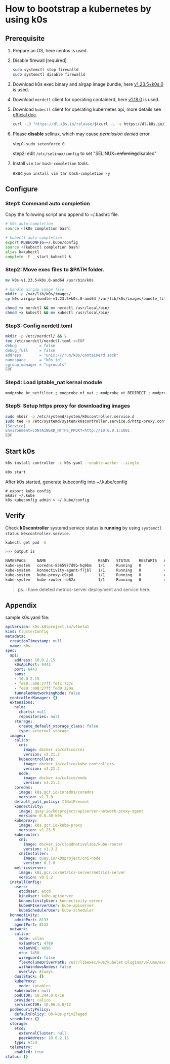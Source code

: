 # How to bootstrap a kubernetes by using k0s

## Prerequisite

1. Prepare an OS, here centos is used.
2. Disable firewall [required]

   ```sh
   sudo systemctl stop firewalld
   sudo systemctl disable firewalld
   ```

3. Download k0s exec binary and airgap image bundle, here [v1.23.5+k0s.0](https://github.com/k0sproject/k0s/releases/tag/v1.23.5%2Bk0s.0) is used.
4. Download `nerdctl` client for operating containerd, here [v1.18.0](https://github.com/containerd/nerdctl/releases/tag/v0.18.0) is used.
5. Download `kubectl` client for operating kubernetes api, more details see [official doc](https://kubernetes.io/docs/tasks/tools/install-kubectl-linux/).

   ```bash
   curl -LO "https://dl.k8s.io/release/$(curl -L -s https://dl.k8s.io/release/stable.txt)/bin/linux/amd64/kubectl"
   ```
6. Please **disable** selinux, which may cause *permission denied* error.

   step1: `sudo setenforce 0`

   step2: edit `/etc/selinux/config` to set "SELINUX=~~enforcing~~disabled"

7. Install `vim` `tar` `bash-completion` tools.

   exec `yum install vim tar bash-completion -y`


## Configure

### Step1: Command auto completion

   Copy the following script and append to ~/.bashrc file.
   ```bash
   # k0s auto-completion
   source <(k0s completion bash)

   # kubectl auto-completion
   export KUBECONFIG=~/.kube/config
   source <(kubectl completion bash)
   alias k=kubectl
   complete -F __start_kubectl k
   ```

### Step2: Move exec files to $PATH folder.

   ```bash
   mv k0s-v1.23.5+k0s.0-amd64 /usr/bin/k0s

   # handle airgap image file
   mkdir -p /var/lib/k0s/images/
   cp k0s-airgap-bundle-v1.23.5+k0s.0-amd64 /var/lib/k0s/images/bundle_file

   chmod +x nerdctl && mv nerdctl /usr/local/bin/
   chmod +x kubectl && mv kubectl /usr/local/bin/
   ```

### Step3: Config nerdctl.toml

   ```bash
   mkdir -p /etc/nerdctl/ && \
   tee /etc/nerdctl/nerdctl.toml <<EOF
   debug          = false
   debug_full     = false
   address        = "unix:///run/k0s/containerd.sock"
   namespace      = "k8s.io"
   cgroup_manager = "cgroupfs"
   EOF
   ```

### Step4: Load iptable_nat kernal module

```bash
modprobe br_netfilter ; modprobe nf_nat ; modprobe xt_REDIRECT ; modprobe xt_owner; modprobe iptable_nat; modprobe iptable_mangle; modprobe iptable_filter
```

### Step5: Setup https proxy for downloading images

```bash
sudo mkdir -p /etc/systemd/system/k0scontroller.service.d
sudo tee -a /etc/systemd/system/k0scontroller.service.d/http-proxy.conf <<EOF
[Service]
Environment=CONTAINERD_HTTPS_PROXY=http://10.0.0.1:1081
EOF
```

## Start k0s

```bash
k0s install controller -c k0s.yaml --enable-worker --single

k0s start
```

After k0s started, generate kubeconfig into ~/.kube/config

```
# export kube config
mkdir ~/.kube
k0s kubeconfig admin > ~/.kube/config
```

## Verify

Check **k0scontroller** systemd service status is **running** by using `systemctl status k0scontroller.service`.

```bash
kubectl get pod -A

>>> output is

NAMESPACE     NAME                       READY   STATUS    RESTARTS   AGE
kube-system   coredns-8565977d9b-hq9bm   1/1     Running   0          45m
kube-system   konnectivity-agent-f7jbl   1/1     Running   0          45m
kube-system   kube-proxy-c9kp8           1/1     Running   0          45m
kube-system   kube-router-rb82x          1/1     Running   0          45m
```

> ps. I have deleted metrics-server deployment and service here.

## Appendix

sample k0s.yaml file:

```yaml
apiVersion: k0s.k0sproject.io/v1beta1
kind: ClusterConfig
metadata:
  creationTimestamp: null
  name: k0s
spec:
  api:
    address: 10.0.2.15
    k0sApiPort: 9443
    port: 6443
    sans:
    - 10.0.2.15
    - fe80::a00:27ff:fefc:727c
    - fe80::a00:27ff:fed9:229a
    tunneledNetworkingMode: false
  controllerManager: {}
  extensions:
    helm:
      charts: null
      repositories: null
    storage:
      create_default_storage_class: false
      type: external_storage
  images:
    calico:
      cni:
        image: docker.io/calico/cni
        version: v3.21.2
      kubecontrollers:
        image: docker.io/calico/kube-controllers
        version: v3.21.2
      node:
        image: docker.io/calico/node
        version: v3.21.2
    coredns:
      image: k8s.gcr.io/coredns/coredns
      version: v1.7.0
    default_pull_policy: IfNotPresent
    konnectivity:
      image: quay.io/k0sproject/apiserver-network-proxy-agent
      version: 0.0.30-k0s
    kubeproxy:
      image: k8s.gcr.io/kube-proxy
      version: v1.23.5
    kuberouter:
      cni:
        image: docker.io/cloudnativelabs/kube-router
        version: v1.3.2
      cniInstaller:
        image: quay.io/k0sproject/cni-node
        version: 0.1.0
    metricsserver:
      image: k8s.gcr.io/metrics-server/metrics-server
      version: v0.5.2
  installConfig:
    users:
      etcdUser: etcd
      kineUser: kube-apiserver
      konnectivityUser: konnectivity-server
      kubeAPIserverUser: kube-apiserver
      kubeSchedulerUser: kube-scheduler
  konnectivity:
    adminPort: 8133
    agentPort: 8132
  network:
    calico:
      mode: vxlan
      vxlanPort: 4789
      vxlanVNI: 4096
      mtu: 1450
      wireguard: false
      flexVolumeDriverPath: /usr/libexec/k0s/kubelet-plugins/volume/exec/nodeagent~uds
      withWindowsNodes: false
      overlay: Always
    dualStack: {}
    kubeProxy:
      mode: iptables
    kuberouter: null
    podCIDR: 10.244.0.0/16
    provider: calico
    serviceCIDR: 10.96.0.0/12
  podSecurityPolicy:
    defaultPolicy: 00-k0s-privileged
  scheduler: {}
  storage:
    etcd:
      externalCluster: null
      peerAddress: 10.0.2.15
    type: etcd
  telemetry:
    enabled: true
status: {}
```
